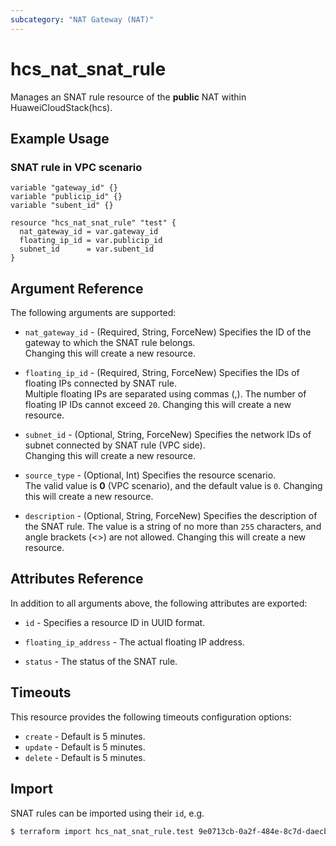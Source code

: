 ```yaml
---
subcategory: "NAT Gateway (NAT)"
---
```


# hcs_nat_snat_rule

Manages an SNAT rule resource of the **public** NAT within HuaweiCloudStack(hcs).

## Example Usage

### SNAT rule in VPC scenario

```hcl
variable "gateway_id" {}
variable "publicip_id" {}
variable "subent_id" {}

resource "hcs_nat_snat_rule" "test" {
  nat_gateway_id = var.gateway_id
  floating_ip_id = var.publicip_id
  subnet_id      = var.subent_id
}
```

## Argument Reference

The following arguments are supported:

* `nat_gateway_id` - (Required, String, ForceNew) Specifies the ID of the gateway to which the SNAT rule belongs.  
  Changing this will create a new resource.

* `floating_ip_id` - (Required, String, ForceNew) Specifies the IDs of floating IPs connected by SNAT rule.  
  Multiple floating IPs are separated using commas (,). The number of floating IP IDs cannot exceed `20`.
  Changing this will create a new resource.

* `subnet_id` - (Optional, String, ForceNew) Specifies the network IDs of subnet connected by SNAT rule (VPC side).  
  Changing this will create a new resource.

* `source_type` - (Optional, Int) Specifies the resource scenario.  
  The valid value is **0** (VPC scenario), and the default value is `0`.
  Changing this will create a new resource.

* `description` - (Optional, String, ForceNew) Specifies the description of the SNAT rule.
  The value is a string of no more than `255` characters, and angle brackets (<>) are not allowed.
  Changing this will create a new resource.

## Attributes Reference

In addition to all arguments above, the following attributes are exported:

* `id` - Specifies a resource ID in UUID format.

* `floating_ip_address` - The actual floating IP address.

* `status` - The status of the SNAT rule.

## Timeouts

This resource provides the following timeouts configuration options:

* `create` - Default is 5 minutes.
* `update` - Default is 5 minutes.
* `delete` - Default is 5 minutes.

## Import

SNAT rules can be imported using their `id`, e.g.

```bash
$ terraform import hcs_nat_snat_rule.test 9e0713cb-0a2f-484e-8c7d-daecbb61dbe4
```
